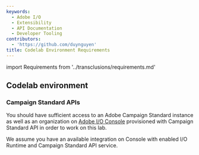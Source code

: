 ```yaml
---
keywords:
  - Adobe I/O
  - Extensibility
  - API Documentation
  - Developer Tooling
contributors:
  - 'https://github.com/duynguyen'
title: Codelab Environment Requirements
---
```


import Requirements from '../transclusions/requirements.md'

<Requirements/>

## Codelab environment

### Campaign Standard APIs

You should have sufficient access to an Adobe Campaign Standard instance as well as an organization on [Adobe I/O Console](https://developer.adobe.com/console) provisioned with Campaign Standard API in order to work on this lab.
  
We assume you have an available integration on Console with enabled I/O Runtime and Campaign Standard API service.

